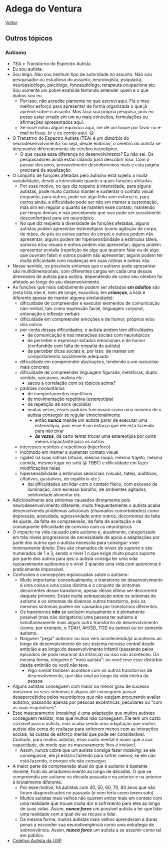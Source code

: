 # Adega do Ventura

[Voltar](README.md)

## Outros tópicos

### Autismo

-   TEA = Transtorno do Espectro Autista
-   Eu sou autista.
-   Sou leigo. Não sou nenhum tipo de autoridade no assunto. Não sou pesquisador ou estudioso do assunto, neurologista, psiquiatra, neuropsicólogo, psicólogo, fonoaudiólogo, terapeuta ocupaciona etc. Sou somente um pobre exatóide tentando entender quem e o quê diabos sou eu.
    -   Por isso, não acredite piamente no que escrevi aqui.  Fiz o meu melhor esforço para apresentar de forma organizada o que já aprendi sobre o assunto.  Mas faça sua própria pesquisa, pois eu posso estar errado em um ou mais conceitos, formulações ou afirmações apresentados aqui.
    -   Se você notou algum equívoco aqui, me dê um toque por favor no e-mail `mvf@usp.br` e eu corrijo aqui. 😃
-   O Transtrno do Espectro Autista (TEA) é um distúrbio do neurodesenvolvimento, ou seja, desde embrião, o cérebro do autista se desenvolve diferentemente do cérebro neurotípico.
    -   O que causa essa diferença no desenvolvimento? Eu não sei. Os pesquisadores ainda estão ralando para descobrir isso. Com o passar dos anos, provavelmente descobriremos mais e esta página precisará de atualização.
-   O conjunto de funções afetadas pelo autismo está sujeito a muita variabilidade, desde a intensidade quanto a quais funções afetadas.
    -   Por esse motivo, no que diz respeito à intensidade, para alguns autistas, pode muito custoso manter e sustentar o contato visual enquanto, para outros, pode ser algo feito sem esforço e, para outros ainda, a dificuldade pode ser não em manter a sustentação, mas sim em regular o quanto se mantém esse contato, mantendo por tempo demais e não percebendo que isso pode ser socialmente desconfortável para um neurotípico.
    -   No que diz respeito à diversidade de funções afetadas, alguns autistas podem apresentar estereotipias (como agitação de corpo, de mãos, de pés ou outras partes do corpo) e outros podem não apresentar; alguns podem ter hipersensibilidade a estímulos táteis, sonoros e/ou visuais e outros podem não apresentar; alguns podem apresentar ecolalia (repetição de algo que queiram falar ou de algo que ouviram falar) e outros podem não apresentar; alguns podem ter muita dificuldade com mudanças em suas rotinas e outros não.
-   Nesse sentido, os possíveis sintomas que o autismo pode apresentar são multidimensionais, com diferentes cargas em cada uma dessas dimensões de autista para autista, dependendo de como seu cérebro foi afetado ao longo do seu desenvolvimento.
-   As funções que mais sabidamente *podem* ser afetadas ***em adultos*** são (esta lista não é, nem de longe, exaustiva; em ***crianças***, a lista é diferente apesar de manter alguma similaridade):
    -   dificuldade de compreender e executar elementos de comunicação não-verbal, tais como expressão facial, linguagem corporal, entonação e inflexão verbais
    -   dificuldade em compreender emoções e de humor, próprios e/ou dos outros
    -   por conta dessas dificuldades, o autista podem tem dificuldades
        -   de comunicação e nas interações sociais com neurotípicos
        -   de perceber e expressar estados emocionais e de humor (confundido com falta de empatia do autista)
        -   de perceber dicas sociais e, por isso, de manter um comportamento socialmente adequado
    -   dificuldade em compreender abstrações, tendendo a um raciocínio mais concreto
    -   dificuldade de compreender linguagem figurada, metáforas, duplo sentido, sarcasmo, malícia etc.
        -   sacou a correlação com os tópicos acima?
    -   padrões involuntários
        -   de comportamentos repetitivos
        -   de movimentação repetitiva (estereotipia)
        -   de repetição de sons (ecolalia)
        -   muitas vezes, esses padrões funcionam como uma maneira de o autista conseguir se regular emocionalmente
            -   então ***nunca*** mande um autista parar de executar uma estereotipia, pois esse é um esforço que ele está fazendo para não pirar
            -   ***às vezes***, dá certo tentar trocar uma estereotipia por outra menos impactante para os outros
    -   interesses restritos e repetitivos (hiperfoco)
    -   incômodo em manter e sustentar contato visual
    -   rigidez na suas rotinas (rituais, mesma roupa, mesmo trajeto, mesma comida, mesmo lugar no sofá 😜 TBBT) e dificuldade em fazer modificações nelas
    -   hipersensibilidade a estímulos sensoriais (visuais, tateis, auditívos, olfativos, gustativos, de equilíbrio etc.)
        -   daí dificuldades em lidar com o contato físico, com excesso de iluminação, com excesso barulho, de ambientes agitados, seletividade alimentar etc.
-   Adicionalmente aos sintomas causados diretamente pelo neurodesenvolvimento diferente, muito frequentemente o autista acaba desenvolvendo problemas adicionais (chamados *comorbidades*) como depressão, ansiedade, agressividade entre outros, decorrentes da falta de ajuste, da falta de compreensão, da falta de aceitação e da consequente dificuldade de convívio com os neurotípicos
-   O impacto na vida causado pelo autismo é, atualmente, categorizado em três níveis progressivos de necessidade de apoio e adaptações por parte dos outros que o autista necessita para conseguir viver minimamente direito. Eles são chamados de *níveis de suporte* e são numerados de 1 a 3, sendo o nível 1 o que exige muito pouco suporte por parte dos outros para qeu o autista consiga ter uma vida razoavelmente autônoma e o nível 3 quando uma vida com autonomia é praticamente impossível.
-   Confusões e concepções equivocadas sobre o autismo:
    -   Muito importante: conceitualmente, o transtorno do desenvolvimento é uma coisa e uma coisa distinta é o conjunto de sintomas decorrentes desse transtorno, apesar desse último ser decorrente daquele primeiro. Existe muita sobreposição entre os sintomas do autismo e os sintomas de diversos outros transtorno, pois os mesmos sintomas podem ser causados por transtornos diferentes.
    -   Os transtornos ***não*** se excluem mutuamente e é plenamente possível (mas não obrigatório) uma pessoa ter autismo e simultaneamente mais algum outro transtorno do desenvolvimento (como, por exemplo, o TDAH, AH/SD, TOD ou outros) ou ter somente autismo.
    -   Ninguém "pega" autismo: ou isso vem acontecendo/já aconteceu ao longo do desenvolvimento do seu sistema nervoso central desde embrião e ao longo do desenvolvimento infantil (passando pelos episódios de poda neuronal da infância) ou isso não aconteceu. Da mesma forma, ninguém é "meio autista": ou você teve esse distúrbio desde embrião ou você não teve.
        -   Algo similar também acontece com os outros transtornos de desenvolvimento, que dão sinal ao longo da vida inteira da pessoa
-   Alguns autistas conseguem com maior ou menor grau de sucesso *mascarar* os seus sintomas e alguns até conseguem passar desapercebidos pelos neurotípicos que não estejam procurando avaliar autismo, passando apenas por pessoas excêntricas, peculiares ou "com as suas esquisitices".
-   Esse mascaramento (*masking*) é uma adaptação que muitos autistas conseguem realizar, mas que muitos não conseguem. Ele tem um custo razoável para o autista, mas acaba sendo uma adaptação que muitos autista dão conta de realiazar para sofrerem menos com as interações sociais, às custas de esforço mental que pode ser considerável. Contudo, para muitos autistas, esse custo mental é maior que a sua capacidade, de modo que os mascaramente lhes é inviável.
    -   Assim, nunca cobre que um autista consiga fazer *masking*; se ele conseguisse, ele já estaria fazendo para sofrer menos; se ele não está fazendo, é porque ele não consegue.
-   A maior parte da compreensão atual do que é autismo é bastante recente, fruto do amadurencimento ao longo de décadas. O que se compreendia por autismo na década passada e na anterior e na anterior é brutalmente diferente.
    -   Por esse motivo, há autistas com 40, 50, 60, 70, 80 anos que não foram diagnosticados no passado (e nem teria como terem sido)
    -   Muitos autistas mais velhos não querem entrar mais em contato com uma realidade que trouxe muita dor e sofrimento para eles ao longo de suas vidas. Assim, ***nunca force*** um possível autista a ter que lidar uma realidade com a qual ele se recuse a lidar.
    -   Da mesma forma, muitos autistas mais velhos aprenderam a duras penas a esconder sua neurodivergência como uma estrategia de sobrevivência. Assim, ***nunca force*** um autista a se assumir como tal em público.
-   [Coletivo Autista da USP](https://www.instagram.com/coletivoautista)
